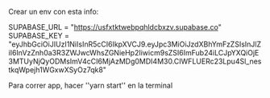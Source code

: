 Crear un env con esta info: 

SUPABASE_URL = "https://usfxtktwebpqhldcbxzv.supabase.co"
SUPABASE_KEY = "eyJhbGciOiJIUzI1NiIsInR5cCI6IkpXVCJ9.eyJpc3MiOiJzdXBhYmFzZSIsInJlZiI6InVzZnh0a3R3ZWJwcWhsZGNieHp2Iiwicm9sZSI6ImFub24iLCJpYXQiOjE3MTUyNjQyODMsImV4cCI6MjAzMDg0MDI4M30.CIWFLUERc23Lpu4Sl_nestkqWpejh1WGxwXSyOz7qk8"

Para correr app, hacer ''yarn start'' en la terminal

